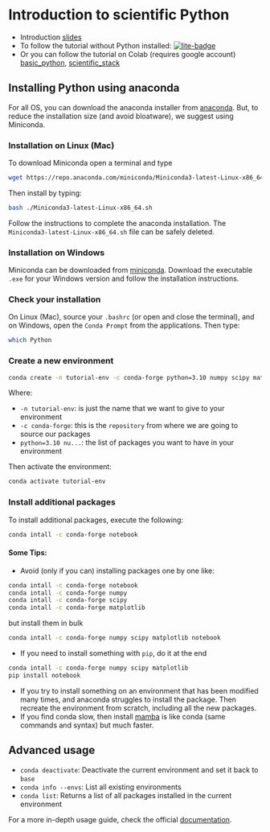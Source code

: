 # Introduction to scientific Python

* Introduction [slides](https://docs.google.com/presentation/d/1z4lad4-pvLIN9mDlBzrgP8ECNHYgkXbr0ZcQrcx7Uu4/edit?usp=sharing) 
* To follow the tutorial without Python installed: [![lite-badge](https://jupyterlite.rtfd.io/en/latest/_static/badge.svg)](https://lorenzocerrone.github.io/intro-to-scientific-python)
* Or you can follow the tutorial on Colab (requires google account)
[basic_python](https://colab.research.google.com/github/lorenzocerrone/intro-to-scientific-python/blob/main/notebooks/basic_python.ipynb),
[scientific_stack](https://colab.research.google.com/github/lorenzocerrone/intro-to-scientific-python/blob/main/notebooks/scientific_stack.ipynb)

## Installing Python using anaconda
For all OS, you can download the anaconda installer from [anaconda](https://www.anaconda.com/products/individual).
But, to reduce the installation size (and avoid bloatware), we suggest using Miniconda.
### Installation on Linux (Mac)
To download Miniconda open a terminal and type
```bash
wget https://repo.anaconda.com/miniconda/Miniconda3-latest-Linux-x86_64.sh
```
Then install by typing:
```bash
bash ./Miniconda3-latest-Linux-x86_64.sh
```
Follow the instructions to complete the anaconda installation. 
The `Miniconda3-latest-Linux-x86_64.sh` file can be safely deleted.

### Installation on Windows
Miniconda can be downloaded from [miniconda](https://docs.conda.io/en/latest/miniconda.html). Download the 
executable `.exe` for your Windows version and follow the installation instructions.

### Check your installation
On Linux (Mac), source your `.bashrc` (or  open and close the terminal), and on Windows, open the `Conda Prompt` from 
the applications. 
Then type:
```bash
which Python
```

### Create a new environment
```bash
conda create -n tutorial-env -c conda-forge python=3.10 numpy scipy matplotlib
```
Where:
- `-n tutorial-env`: is just the name that we want to give to your environment
- `-c conda-forge`: this is the `repository` from where we are going to source our packages
- `python=3.10 nu...`: the list of packages you want to have in your environment

Then activate the environment:
```bash
conda activate tutorial-env
```

### Install additional packages
To install additional packages, execute the following:
```bash
conda intall -c conda-forge notebook
```
#### Some Tips: 
- Avoid (only if you can) installing packages one by one like:
```bash
conda intall -c conda-forge notebook
conda intall -c conda-forge numpy
conda intall -c conda-forge scipy
conda intall -c conda-forge matplotlib
```
but install them in bulk 
```bash
conda intall -c conda-forge numpy scipy matplotlib notebook
```
- If you need to install something with `pip`, do it at the end
```bash
conda intall -c conda-forge numpy scipy matplotlib
pip install notebook
```

- If you try to install something on an environment that has been modified many times, and anaconda struggles to 
install the package. Then recreate the environment from scratch, including all the new packages. 
- If you find conda slow, then install [mamba](https://github.com/mamba-org/mamba) is like conda (same commands and syntax) but much faster. 

## Advanced usage
- `conda deactivate`: Deactivate the current environment and set it back to `base`
- `conda info --envs`: List all existing environments  
- `conda list`: Returns a list of all packages installed in the current environment 
  
For a more in-depth usage guide, check the official [documentation](https://docs.conda.io/projects/conda/en/latest/commands.html).
